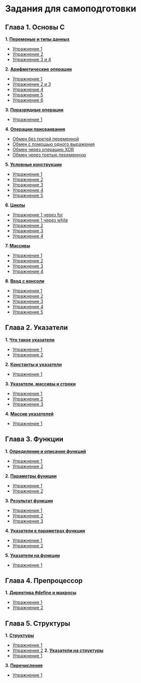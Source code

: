 # Задания для самоподготовки
## Глава 1. Основы С

**1. [Переменые и типы данных](https://github.com/Sergo-Lyk/L/tree/main/folder%201)** 
   + [Упражнение 1](https://github.com/Sergo-Lyk/L/blob/main/folder%201/ex.1)
   + [Упражнение 2](https://github.com/Sergo-Lyk/L/blob/main/folder%201/ex.2)
   + [Упражнение 3 и 4](https://github.com/Sergo-Lyk/L/blob/main/folder%201/ex.3%20and%20ex.4)
   
**2. [Арифметические операции](https://github.com/Sergo-Lyk/L/tree/main/folder%202)**
   + [Упражнение 1](https://github.com/Sergo-Lyk/L/blob/main/folder%202/ex.1)
   + [Упражнение 2 и 3](https://github.com/Sergo-Lyk/L/blob/main/folder%202/ex.2%20and%20ex.3)
   + [Упражнение 4](https://github.com/Sergo-Lyk/L/blob/main/folder%202/ex.4)
   + [Упражнение 5](https://github.com/Sergo-Lyk/L/blob/main/folder%202/ex.5)
   + [Упражнение 6](https://github.com/Sergo-Lyk/L/blob/main/folder%202/ex.6)
     
**3. [Поразрядные операции](https://github.com/Sergo-Lyk/L/tree/main/folder%203)**
   + [Упражнение 1](https://github.com/Sergo-Lyk/L/blob/main/folder%203/ex.1)
   
**4. [Операции присваивания](https://github.com/Sergo-Lyk/L/tree/main/folder%204)**
   + [Обмен без третей переменной](https://github.com/Sergo-Lyk/L/blob/main/folder%204/ex.1)
   + [Обмен с помощью одного выражения](https://github.com/Sergo-Lyk/L/blob/main/folder%204/ex.2)
   + [Обмен через операцию XOR](https://github.com/Sergo-Lyk/L/blob/main/folder%204/ex.3)
   + [Обмен через третью переменную](https://github.com/Sergo-Lyk/L/blob/main/folder%204/ex.4)

**5. [Условные конструкции](https://github.com/Sergo-Lyk/L/tree/main/folder%205)**
   + [Упражнение 1](https://github.com/Sergo-Lyk/L/blob/main/folder%205/ex.1)
   + [Упражнение 2](https://github.com/Sergo-Lyk/L/blob/main/folder%205/ex.2)
   + [Упражнение 3](https://github.com/Sergo-Lyk/L/blob/main/folder%205/ex.3)
   + [Упражнение 4](https://github.com/Sergo-Lyk/L/blob/main/folder%205/ex.4)
   + [Упражнение 5](https://github.com/Sergo-Lyk/L/blob/main/folder%205/ex.5)

**6. [Циклы](https://github.com/Sergo-Lyk/L/tree/main/folder%206)**
   + [Упражнение 1 через for](https://github.com/Sergo-Lyk/L/blob/main/folder%206/ex.1.1)
   + [Упражнение 1 через while](https://github.com/Sergo-Lyk/L/blob/main/folder%206/ex.1.2)
   + [Упражнение 2](https://github.com/Sergo-Lyk/L/blob/main/folder%206/ex.2)
   + [Упражнение 3](https://github.com/Sergo-Lyk/L/blob/main/folder%206/ex.3)
   + [Упражнение 4](https://github.com/Sergo-Lyk/L/blob/main/folder%206/ex.4)

**7. [Массивы](https://github.com/Sergo-Lyk/L/tree/main/folder%207)**
   + [Упражнение 1](https://github.com/Sergo-Lyk/L/blob/main/folder%207/ex.1)
   + [Упражнение 2](https://github.com/Sergo-Lyk/L/blob/main/folder%207/ex.2)
   + [Упражнение 3](https://github.com/Sergo-Lyk/L/blob/main/folder%207/ex.3)
   + [Упражнение 4](https://github.com/Sergo-Lyk/L/blob/main/folder%207/ex.4)
     
**8. [Ввод с консоли](https://github.com/Sergo-Lyk/L/tree/main/folder%208)**
   + [Упражнение 1](https://github.com/Sergo-Lyk/L/blob/main/folder%208/ex.1)
   + [Упражнение 2](https://github.com/Sergo-Lyk/L/blob/main/folder%208/ex.2)
   + [Упражнение 3](https://github.com/Sergo-Lyk/L/blob/main/folder%208/ex.3)
   + [Упражнение 4](https://github.com/Sergo-Lyk/L/blob/main/folder%208/ex.4)
   + [Упражнение 5](https://github.com/Sergo-Lyk/L/blob/main/folder%208/ex.5)
   
## Глава 2. Указатели
**1. [Что такое указатели](https://github.com/Sergo-Lyk/L/tree/main/folder%209)** 
   + [Упражнение 1](https://github.com/Sergo-Lyk/L/blob/main/folder%209/ex.1)
   + [Упражнение 2](https://github.com/Sergo-Lyk/L/blob/main/folder%209/ex.2)

**2. [Константы и указатели](https://github.com/Sergo-Lyk/L/tree/main/folder%2010)** 
   + [Упражнение 1](https://github.com/Sergo-Lyk/L/blob/main/folder%2010/ex.1)

**3. [Указатели, массивы и строки](https://github.com/Sergo-Lyk/L/tree/main/folder%2011)**
   + [Упражнение 1](https://github.com/Sergo-Lyk/L/blob/main/folder%2011/ex.1)
   + [Упражнение 2](https://github.com/Sergo-Lyk/L/blob/main/folder%2011/ex.2)
   + [Упражнение 3](https://github.com/Sergo-Lyk/L/blob/main/folder%2011/ex.3)

**4. [Массив указателей](https://github.com/Sergo-Lyk/L/tree/main/folder%2012)**
   + [Упражнение 1](https://github.com/Sergo-Lyk/L/blob/main/folder%2012/ex.1)

## Глава 3. Функции
**1. [Определение и описание функций](https://github.com/Sergo-Lyk/L/tree/main/folder%2013)** 
   + [Упражнение 1](https://github.com/Sergo-Lyk/L/blob/main/folder%2013/ex.1)
   + [Упражнение 2](https://github.com/Sergo-Lyk/L/blob/main/folder%2013/ex.2)

**2. [Параметры функции](https://github.com/Sergo-Lyk/L/tree/main/folder%2014)** 
   + [Упражнение 1](https://github.com/Sergo-Lyk/L/blob/main/folder%2014/ex.1)
   + [Упражнение 2](https://github.com/Sergo-Lyk/L/blob/main/folder%2014/ex.2)

**3. [Результат функции](https://github.com/Sergo-Lyk/L/tree/main/folder%2015)**
   + [Упражнение 1](https://github.com/Sergo-Lyk/L/blob/main/folder%2015/ex.1)
   + [Упражнение 2](https://github.com/Sergo-Lyk/L/blob/main/folder%2015/ex.2)
   + [Упражнение 3](https://github.com/Sergo-Lyk/L/blob/main/folder%2015/ex.3)

**4. [Указатели в параметрах функции](https://github.com/Sergo-Lyk/L/tree/main/folder%2016)**
   + [Упражнение 1](https://github.com/Sergo-Lyk/L/blob/main/folder%2016/ex.1)
   + [Упражнение 2](https://github.com/Sergo-Lyk/L/blob/main/folder%2016/ex.2)

**5. [Указатели на функции](https://github.com/Sergo-Lyk/L/tree/main/folder%2017)**
   + [Упражнение 1](https://github.com/Sergo-Lyk/L/blob/main/folder%2017/ex.1)

## Глава 4. Препроцессор
**1. [Директива #define и макросы](https://github.com/Sergo-Lyk/L/tree/main/folder%2018)** 
   + [Упражнение 1](https://github.com/Sergo-Lyk/L/blob/main/folder%2018/ex.1)
   + [Упражнение 2](https://github.com/Sergo-Lyk/L/blob/main/folder%2018/ex.2)

## Глава 5. Структуры
**1. [Структуры](https://github.com/Sergo-Lyk/L/tree/main/folder%2019)** 
   + [Упражнение 1](https://github.com/Sergo-Lyk/L/blob/main/folder%2019/ex.1)
   + [Упражнение 2](https://github.com/Sergo-Lyk/L/blob/main/folder%2019/ex.2)
**2. [Указатели на структуры](https://github.com/Sergo-Lyk/L/tree/main/folder%2020)** 
   + [Упражнение 1](https://github.com/Sergo-Lyk/L/blob/main/folder%2020/ex.1)
     
**3. [Перечисления](https://github.com/Sergo-Lyk/L/tree/main/folder%2021)**
   + [Упражнение 1](https://github.com/Sergo-Lyk/L/blob/main/folder%2021/ex.1)
